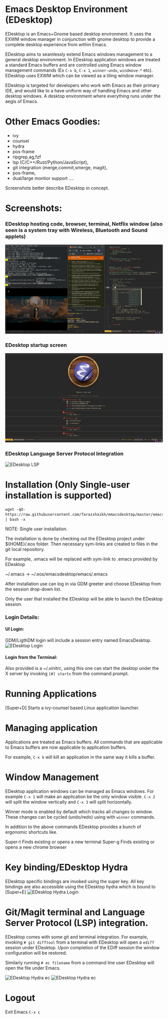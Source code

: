 Emacs Desktop Environment (EDesktop)
====

EDesktop is an Emacs+Gnome based desktop environment.  It uses the EXWM
window manager in conjunction with gnome desktop to provide a complete
desktop experience from within Emacs.

EDesktop aims to seamlessly extend Emacs windows management to a
general desktop environment.  In EDesktop application windows are
treated a standard Emacs buffers and are controlled using Emacs window
management commands (Ex `C-x b`, `C-x 1`, `winner-undo`, `windmove-*`
etc). EDesktop uses EXWM which can be viewed as a tiling window manager.

EDesktop is targeted for developers who work with Emacs as their
primary IDE, and would like to a have uniform way of handling Emacs
and other desktop windows.  A desktop environment where everything
runs under the aegis of Emacs.


# Other Emacs Goodies: 
* ivy
* counsel
* hydra
* pos-frame
* ripgrep,ag,fzf
* lsp (C/C++/Rust/Python/JavaScript),
* git integration (merge,commit,smerge, magit),
* pos-frame,
* dual/large montior support
....

Screenshots better describe EDesktop in concept.

# Screenshots:

### EDesktop hosting code, browser, terminal, Netflix window (also seen is a system tray with Wireless, Bluetooth and Sound applets)
![EDesktop Screenshot](https://github.com/farazshaikh/Misc/blob/master/screenshots/EDesktop.jpg)

### EDesktop startup screen
![EDesktop Screenshot](https://github.com/farazshaikh/Misc/blob/master/screenshots/EDesktopdash.jpg)

### EDesktop Language Server Protocol Integration
![EDesktop LSP](https://github.com/farazshaikh/emacsdesktop/blob/master/screenshots/EDesktoplsp.jpg)

# Installation (Only Single-user installation is supported)
```
wget -qO- https://raw.githubusercontent.com/farazshaikh/emacsdesktop/master/emacs/installexwm.sh | bash -x
```

NOTE: Single user installation.

The installation is done by checking out the EDesktop project under
${HOME}/.eos folder. Then necessary sym-links are created to files in
the git local repository.

For example, .emacs will be replaced with sym-link to .emacs provided by
EDesktop

~/.emacs -> ~/.eos/emacsdesktop/emacs/.emacs

After installation use can log in via GDM greeter and choose EDesktop
from the session drop-down list.

Only the user that installed the EDesktop will be able to launch the
EDesktop session.

### Login Details:
#### UI Login:

GDM/LigthDM login will include a session entry named EmacsDesktop.
![EDesktop Login](https://github.com/farazshaikh/emacsdesktop/blob/master/screenshots/EDesktoplogin.jpg)

#### Login from the Terminal:
Also provided is a ~/.xinitrc, using this one can start the desktop
under the X server by invoking `[#] startx` from the command prompt.

# Running Applications
  [Super+D] Starts a ivy-counsel based Linux application launcher.

# Managing application

  Applications are treated as Emacs buffers. All commands that are
applicable to Emacs buffers are now applicable to application buffers.

For example, `C-x k` will kill an application in the same way it kills a
buffer.

# Window Management

  EDesktop application windows can be managed as Emacs windows. For
  example `C-x 1` will make an application be the only window
  visible. `C-x 2` will split the window vertically and `C-x 3` will
  split horizontally.

  Winner mode is enabled by default which tracks all changes to
  window. These changes can be cycled (undo/redo) using with `winner`
  commands.

  In addition to the above commands EDesktop provides a bunch of ergonomic shortcuts like.

  Super-t  Finds existing or opens a new terminal
  Super-g  Finds existing or opens a new chrome browser

# Key binding/EDesktop Hydra

  EDesktop specific bindings are invoked using the super key. All key
  bindings are also accessible using the EDesktop hydra which is bound to [Super+E]
![EDesktop Hydra Login](https://github.com/farazshaikh/emacsdesktop/blob/master/screenshots/EDesktophydra.jpg)

# Git/Magit terminal and Language Server Protocol (LSP) integration.

  EDesktop comes with some git and terminal integration. For example,
invoking `# git difftool` from a terminal with EDesktop will open a
`ediff` session under EDesktop.  Upon completion of the EDiff session
the window configuration will be restored.

 Similarly running `# ec filename` from a command line user EDesktop
 will open the file under Emacs.

![EDesktop Hydra ec](https://github.com/farazshaikh/emacsdesktop/blob/master/screenshots/EDesktopec.jpg)
![EDesktop Hydra ec](https://github.com/farazshaikh/emacsdesktop/blob/master/screenshots/EDesktopdiff.jpg)

# Logout
  Exit Emacs `C-x c`

<!-- LocalWords: EDesktop -->

